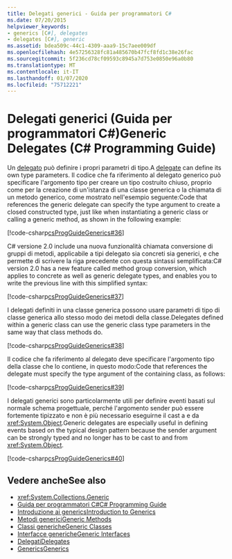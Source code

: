 ```yaml
---
title: Delegati generici - Guida per programmatori C#
ms.date: 07/20/2015
helpviewer_keywords:
- generics [C#], delegates
- delegates [C#], generic
ms.assetid: bdea509c-44c1-4309-aaa9-15c7aee009df
ms.openlocfilehash: 4e57256328fc81a485670b47fcf8fd1c38e26fac
ms.sourcegitcommit: 5f236cd78cf09593c8945a7d753e0850e96a0b80
ms.translationtype: MT
ms.contentlocale: it-IT
ms.lasthandoff: 01/07/2020
ms.locfileid: "75712221"
---
```

# <a name="generic-delegates-c-programming-guide"></a><span data-ttu-id="77c7a-102">Delegati generici (Guida per programmatori C#)</span><span class="sxs-lookup"><span data-stu-id="77c7a-102">Generic Delegates (C# Programming Guide)</span></span>
<span data-ttu-id="77c7a-103">Un [delegato](../../language-reference/builtin-types/reference-types.md) può definire i propri parametri di tipo.</span><span class="sxs-lookup"><span data-stu-id="77c7a-103">A [delegate](../../language-reference/builtin-types/reference-types.md) can define its own type parameters.</span></span> <span data-ttu-id="77c7a-104">Il codice che fa riferimento al delegato generico può specificare l'argomento tipo per creare un tipo costruito chiuso, proprio come per la creazione di un'istanza di una classe generica o la chiamata di un metodo generico, come mostrato nell'esempio seguente:</span><span class="sxs-lookup"><span data-stu-id="77c7a-104">Code that references the generic delegate can specify the type argument to create a closed constructed type, just like when instantiating a generic class or calling a generic method, as shown in the following example:</span></span>  
  
 [!code-csharp[csProgGuideGenerics#36](~/samples/snippets/csharp/VS_Snippets_VBCSharp/csProgGuideGenerics/CS/Generics.cs#36)]  
  
 <span data-ttu-id="77c7a-105">C# versione 2.0 include una nuova funzionalità chiamata conversione di gruppi di metodi, applicabile a tipi delegato sia concreti sia generici, e che permette di scrivere la riga precedente con questa sintassi semplificata:</span><span class="sxs-lookup"><span data-stu-id="77c7a-105">C# version 2.0 has a new feature called method group conversion, which applies to concrete as well as generic delegate types, and enables you to write the previous line with this simplified syntax:</span></span>  
  
 [!code-csharp[csProgGuideGenerics#37](~/samples/snippets/csharp/VS_Snippets_VBCSharp/csProgGuideGenerics/CS/Generics.cs#37)]  
  
 <span data-ttu-id="77c7a-106">I delegati definiti in una classe generica possono usare parametri di tipo di classe generica allo stesso modo dei metodi della classe.</span><span class="sxs-lookup"><span data-stu-id="77c7a-106">Delegates defined within a generic class can use the generic class type parameters in the same way that class methods do.</span></span>  
  
 [!code-csharp[csProgGuideGenerics#38](~/samples/snippets/csharp/VS_Snippets_VBCSharp/csProgGuideGenerics/CS/Generics.cs#38)]  
  
 <span data-ttu-id="77c7a-107">Il codice che fa riferimento al delegato deve specificare l'argomento tipo della classe che lo contiene, in questo modo:</span><span class="sxs-lookup"><span data-stu-id="77c7a-107">Code that references the delegate must specify the type argument of the containing class, as follows:</span></span>  
  
 [!code-csharp[csProgGuideGenerics#39](~/samples/snippets/csharp/VS_Snippets_VBCSharp/csProgGuideGenerics/CS/Generics.cs#39)]  
  
 <span data-ttu-id="77c7a-108">I delegati generici sono particolarmente utili per definire eventi basati sul normale schema progettuale, perché l'argomento sender può essere fortemente tipizzato e non è più necessario eseguirne il cast a e da <xref:System.Object>.</span><span class="sxs-lookup"><span data-stu-id="77c7a-108">Generic delegates are especially useful in defining events based on the typical design pattern because the sender argument can be strongly typed and no longer has to be cast to and from <xref:System.Object>.</span></span>  
  
 [!code-csharp[csProgGuideGenerics#40](~/samples/snippets/csharp/VS_Snippets_VBCSharp/csProgGuideGenerics/CS/Generics.cs#40)]  
  
## <a name="see-also"></a><span data-ttu-id="77c7a-109">Vedere anche</span><span class="sxs-lookup"><span data-stu-id="77c7a-109">See also</span></span>

- <xref:System.Collections.Generic>
- [<span data-ttu-id="77c7a-110">Guida per programmatori C#</span><span class="sxs-lookup"><span data-stu-id="77c7a-110">C# Programming Guide</span></span>](../index.md)
- [<span data-ttu-id="77c7a-111">Introduzione ai generics</span><span class="sxs-lookup"><span data-stu-id="77c7a-111">Introduction to Generics</span></span>](./index.md)
- [<span data-ttu-id="77c7a-112">Metodi generici</span><span class="sxs-lookup"><span data-stu-id="77c7a-112">Generic Methods</span></span>](./generic-methods.md)
- [<span data-ttu-id="77c7a-113">Classi generiche</span><span class="sxs-lookup"><span data-stu-id="77c7a-113">Generic Classes</span></span>](./generic-classes.md)
- [<span data-ttu-id="77c7a-114">Interfacce generiche</span><span class="sxs-lookup"><span data-stu-id="77c7a-114">Generic Interfaces</span></span>](./generic-interfaces.md)
- [<span data-ttu-id="77c7a-115">Delegati</span><span class="sxs-lookup"><span data-stu-id="77c7a-115">Delegates</span></span>](../delegates/index.md)
- [<span data-ttu-id="77c7a-116">Generics</span><span class="sxs-lookup"><span data-stu-id="77c7a-116">Generics</span></span>](../../../standard/generics/index.md)

